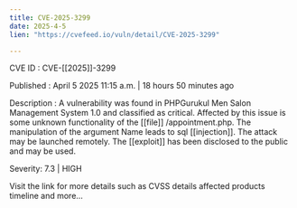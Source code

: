 ```yaml
---
title: CVE-2025-3299
date: 2025-4-5
lien: "https://cvefeed.io/vuln/detail/CVE-2025-3299"

---
```


CVE ID : CVE-[[2025]]-3299

Published :  April 5
2025
11:15 a.m. | 18 hours
50 minutes ago

Description : A vulnerability was found in PHPGurukul Men Salon Management System 1.0 and classified as critical. Affected by this issue is some unknown functionality of the  [[file]] /appointment.php. The manipulation of the argument Name leads to sql  [[injection]]. The attack may be launched remotely. The  [[exploit]] has been disclosed to the public and may be used.

Severity: 7.3 | HIGH

Visit the link for more details
such as CVSS details
affected products
timeline
and more...
